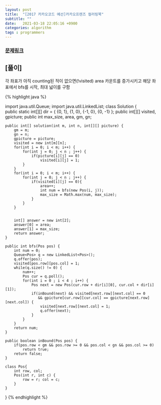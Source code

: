 ```yaml
---
layout: post
title:  "[2017 카카오코드 예선]카카오프렌즈 컬러링북"
subtitle: ""
date:   2021-03-18 22:05:16 +0900
categories: algorithm
tags : programmers
---
```


### [문제링크]({{"https://programmers.co.kr/learn/courses/30/lessons/1829"}})

## [풀이]

각 좌표가 아직 counting된 적이 없으면(!visited) area 카운트를 증가시키고 해당 좌표에서 bfs를 시작, 최대 넓이를 구함



{% highlight java %}

import java.util.Queue;
import java.util.LinkedList;
class Solution {    
    public static int[][] dir = { {0, 1}, {1, 0}, {-1, 0}, {0, -1} };
    public int[][] visited, gpicture;
    public int max_size, area, gm, gn;

    public int[] solution(int m, int n, int[][] picture) {
        gm = m;
        gn = n;
        gpicture = picture;
        visited = new int[m][n];
        for(int i = 0; i < m; i++) {
            for(int j = 0; j < n ; j++) {
                if(picture[i][j] == 0)
                    visited[i][j] = 1;
            }
        }        
        for(int i = 0; i < m; i++) {
            for(int j = 0; j < n ; j++) {
                if(visited[i][j] == 0){
                    area++;
                    int num = bfs(new Pos(i, j));
                    max_size = Math.max(num, max_size);
                }
            }
        }
        
        
        int[] answer = new int[2];
        answer[0] = area;
        answer[1] = max_size;
        return answer;
    }
    
    public int bfs(Pos pos) {
        int num = 0;
        Queue<Pos> q = new LinkedList<Pos>();
        q.offer(pos);
        visited[pos.row][pos.col] = 1;
        while(q.size() != 0) {
            num++;
            Pos cur = q.poll();
            for(int i = 0 ; i < 4 ; i++) {
                Pos next = new Pos(cur.row + dir[i][0], cur.col + dir[i][1]);
                if(inBound(next) && visited[next.row][next.col] == 0 
                   && gpicture[cur.row][cur.col] == gpicture[next.row][next.col]) {
                    visited[next.row][next.col] = 1;
                    q.offer(next);
                }
            }
        }
        return num;
    }
    
    public boolean inBound(Pos pos) {
        if(pos.row < gm && pos.row >= 0 && pos.col < gn && pos.col >= 0)
            return true;
        return false;
    }

    class Pos{
        int row, col;
        Pos(int r, int c) {
            row = r; col = c;
        }
    }
}
{% endhighlight %}